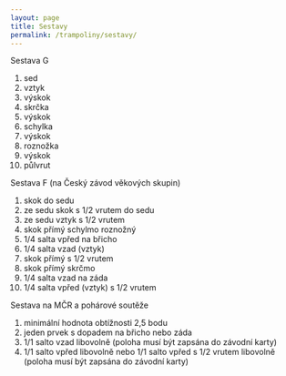 ```yaml
---
layout: page
title: Sestavy
permalink: /trampoliny/sestavy/
---
```


Sestava G

1. sed
2. vztyk
3. výskok
4. skrčka
5. výskok
6. schylka
7. výskok
8. roznožka
9. výskok
10. půlvrut

Sestava F (na Český závod věkových skupin)

1. skok do sedu
2. ze sedu skok s 1/2 vrutem do sedu
3. ze sedu vztyk s 1/2 vrutem
4. skok přímý schylmo roznožný
5. 1/4 salta vpřed na břicho
6. 1/4 salta vzad (vztyk)
7. skok přímý s 1/2 vrutem
8. skok přímý skrčmo
9. 1/4 salta vzad na záda
10. 1/4 salta vpřed (vztyk) s 1/2 vrutem

Sestava na MČR a pohárové soutěže

1. minimální hodnota obtížnosti 2,5 bodu
2. jeden prvek s dopadem na břicho nebo záda
3. 1/1 salto vzad libovolně (poloha musí být zapsána do závodní karty)
4. 1/1 salto vpřed libovolně nebo 1/1 salto vpřed s 1/2 vrutem libovolně (poloha musí být zapsána do závodní karty)